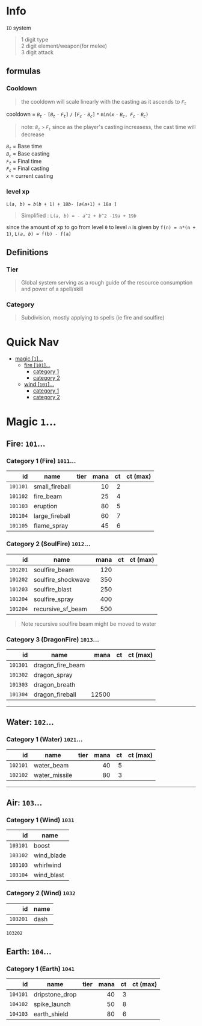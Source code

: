 # Info

`ID` system 
>1 digit type  
>2 digit element/weapon(for melee)   
>3 digit attack  

## formulas

### Cooldown 
> the cooldown will scale linearly with the casting as it ascends to _`F`<sub>`t`</sub>_

cooldown =  _`B`<sub>`t`</sub>_ `-` `[`_`B`<sub>`t`</sub>_ `-` _`F`<sub>`t`</sub>_`]` `/` `[`_`F`<sub>`c`</sub>_ `-` _`B`<sub>`c`</sub>_`]` `*` `min(`_`x`_ `-` _`B`<sub>`c`</sub>_`, `_`F`<sub>`c`</sub>_ `-` _`B`<sub>`c`</sub>_`)`

> note: _`B`<sub>`t`</sub>_ `>` _`F`<sub>`t`</sub>_ since as the player's casting increasess, the cast time will decrease

_`B`<sub>`t`</sub>_ = Base time  
_`B`<sub>`c`</sub>_ = Base casting  
_`F`<sub>`t`</sub>_ = Final time  
_`F`<sub>`c`</sub>_ = Final casting  
_`x`_ = current casting

### level xp 

`L(`_`a`_`, `_`b`_`) = `_`b`_`(`_`b`_` + 1) + 18`_`b`_` - [ `_`a`_`(`_`a`_`+1) + 18`_`a`_` ]`
> Simplified : `L(`_`a`_`, `_`b`_`) = - `_`a`_`^2 + `_`b`_`^2 -19`_`a`_` + 19`_`b`_

since the amount of xp to go from level `0` to level _`n`_ is given by `f(n) = n*(n + 1)`, `L(`_`a`_`, `_`b`_`) = f(b) - f(a)`

## Definitions
### Tier
> Global system serving as a rough guide of the resource consumption and power of a spell/skill

### Category
> Subdivision, mostly applying to spells (ie fire and soulfire)

# Quick Nav
- [magic [`1`]...](#magic)
    - [fire  [`101`]...](#fire-101)
        - [category 1](#category-1-fire-1011)
        - [category 2](#category-2-soulfire-1012)
    - [wind [`101`]...](#fire-102)
        - [category 1](#category-1-wind-1021)
        - [category 2](#category-2-wind-1022)

# Magic `1`...

## Fire: `101`...
### Category 1 (Fire) `1011`...
id       | name            | tier | mana | ct    | ct (max)
-------: | --------------- | ---- | ---: | ----: | ---: 
`101101` | small_fireball  |      |   10 |     2 | 
`101102` | fire_beam       |      |   25 |     4 | 
`101103` | eruption        |      |   80 |     5 | 
`101104` | large_fireball  |      |   60 |     7 | 
`101105` | flame_spray     |      |   45 |     6 | 

### Category 2 (SoulFire) `1012`...
id       | name               | mana | ct    | ct (max)
-------: | ---------------    | ---: | ----: | ---: 
`101201` | soulfire_beam      |  120 |       |  
`101202` | soulfire_shockwave |  350 
`101203` | soulfire_blast     |  250 | 
`101204` | soulfire_spray     |  400
`101204` | recursive_sf_beam  |  500 |

> Note recursive soulfire beam might be moved to water 

### Category 3 (DragonFire) `1013`...
id       | name               | mana | ct    | ct (max)
-------: | ---------------    | ---: | ----: | ---: 
`101301` | dragon_fire_beam
`101302` | dragon_spray
`101303` | dragon_breath
`101304` | dragon_fireball | 12500
---
## Water: `102`...
### Category 1 (Water) `1021`...
id       | name            | tier | mana | ct    | ct (max)
-------: | --------------- | ---- | ---: | ----: | ---: 
`102101` | water_beam      |      |   40 |     5 | 
`102102` | water_missile   |      |   80 |     3 | 

---
## Air: `103`...

### Category 1 (Wind) `1031`
id | name
---: | ---
`103101` | boost
`103102` | wind_blade
`103103` | whirlwind
`103104` | wind_blast

### Category 2 (Wind) `1032`
id | name
---: | ---
`103201` | dash
`103202`

## Earth: `104`...
### Category 1 (Earth) `1041`

id       | name            | tier | mana | ct    | ct (max)
-------: | --------------- | ---- | ---: | ----: | ---: 
`104101` | dripstone_drop  |      |   40 |     3 | 
`104102` | spike_launch    |      |   50 |     8 |
`104103` | earth_shield    |      |   80 |     6 | 